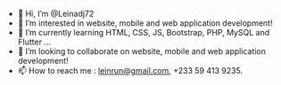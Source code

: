 - 👋 Hi, I’m @Leinadj72
- 👀 I’m interested in website, mobile and web application development!
- 🌱 I’m currently learning HTML, CSS, JS, Bootstrap, PHP, MySQL and Flutter ...
- 💞️ I’m looking to collaborate on website, mobile and web application development!
- 📫 How to reach me : leinrun@gmail.com, +233 59 413 9235.

<!---
Leinadj72/Leinadj72 is a ✨ special ✨ repository because its `README.md` (this file) appears on your GitHub profile.
You can click the Preview link to take a look at your changes.
--->
